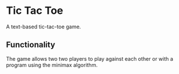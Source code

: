# Tic Tac Toe
A text-based tic-tac-toe game.

## Functionality
The game allows two two players to play against each other or with a program using the minimax algorithm.
